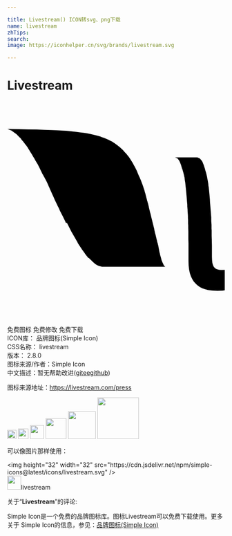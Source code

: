 ```yaml
---

title: Livestream() ICON转svg、png下载
name: livestream
zhTips: 
search: 
image: https://iconhelper.cn/svg/brands/livestream.svg

---
```


# Livestream  <small style="font-size: 60%;font-weight: 100"></small>

<div id="svg" class="svg-wrap">
<svg role="img" viewBox="0 0 24 24" xmlns="http://www.w3.org/2000/svg"><title>Livestream icon</title><path d="M20.987 6.248l.041.002.039.006.04.011.039.015.038.02.039.022.035.03.035.029.037.045.046.045.03.045.044.045.075.119.029.06.029.075.03.074.031.074.028.074.029.09.029.09.03.09.031.089.029.104.028.104.031.105.03.104.029.104.029.104.03.12.03.118.029.135.015.12.029.134.03.134.017.135.028.149.015.148.015.149.031.149.015.149.016.148.015.165.015.164.015.163.015.165.015.164.016.179.015.343.016.179.015.179.015.18.015.18.015.193.015.193.015.193.016.195.015.193v.388l.016.209.015.209v.403l.015.208v.611l.015.419.015.625v1.269l.015.373.03.269.046.179.043.119.047.104.059.09.045.044.045.045.044.045.062.029.089.046.089.029.096.03.142.029.193.011.269-.016h.1v2.253l-.239.029-.566.026-.61-.029-.448-.067-.344-.089-.254-.089-.237-.119-.236-.15-.208-.184-.134-.134-.136-.149-.17-.269-.15-.313-.119-.342-.082-.403-.054-.456-.015-.508v-1.938l-.015-.418v-.865l-.015-.402v-.287l-.016-.199v-.397l-.015-.194v-.193l-.008-.193-.015-.194-.014-.179-.003-.18-.015-.179-.015-.183v-.178l-.015-.18-.017-.179-.012-.179-.014-.17-.017-.17-.015-.164-.015-.169-.015-.16-.014-.163-.015-.164-.017-.15-.015-.148-.016-.158-.015-.141-.015-.135-.044-.278-.016-.134-.015-.135-.03-.125-.026-.135-.029-.118-.03-.12-.031-.119-.034-.103-.029-.104-.025-.103-.045-.09-.029-.104-.029-.089-.022-.09-.029-.089-.031-.09-.03-.074-.029-.076-.029-.074-.03-.059-.03-.061-.029-.06-.044-.06-.03-.045-.036-.045-.031-.044-.041-.03-.028-.029-.046-.03-.028-.015-.046-.016-.049-.012-.044-.016-.03-.015h-.03 2.552l-.051.031zM.008 3.082l1.169.021 1.089.026.97.015.851.03.73.029.642.029.567.03.506.029.463.046.418.044.387.046.357.044.329.046.313.044.283.061.27.059.252.059.24.06.223.06.209.06.194.075.194.059.179.074.163.076.166.074.148.074.164.074.148.09.135.09.135.09.119.088.119.09.119.09.119.09.104.09.104.104.104.09.105.104.09.104.09.104.104.105.09.104.09.104.074.104.09.105.074.119.074.104.074.119.075.12.074.119.074.12.06.119.061.119.074.119.06.119.06.119.06.119.06.12.045.118.048.12.06.135.05.118.06.135.06.119.044.119.061.135.054.135.044.119.051.134.045.12.045.133.045.135.045.135.045.134.044.135.03.134.045.135.039.135.029.133.039.135.029.135.041.134.029.134.045.135.029.119.045.135v.014l.029.12.031.127.029.134.029.135.03.119.03.135.029.133.045.12.029.134.03.119.03.135.029.119.029.119.03.12.03.119.029.12.03.119.03.119.029.119.029.119.03.119.03.119.014.12.03.104.046.223.029.105.029.104.03.104.022.104.029.104.016.104.029.104.03.104.015.104.029.105.03.09.03.097.015.089.03.09.015.09.015.089.015.09.015.075.016.09.015.085.016.075.014.074.016.078.024.074.015.074.015.075.015.068.016.06.023.074.023.061.016.065.015.06.016.06.015.06.015.06.015.06.015.045.03.051.015.045.015.045.016.044.029.046.015.044.038.075.015.038.03.061.015.029.015.03.015.029.016.03.015.015.015.015.015.015.016.015.015.016.029.016.016.004.015.015h.03-7.027l-.051-.015-.057-.016-.057-.014-.06-.016-.06-.015h-.016l-.052-.024-.056-.015-.057-.031-.061-.03-.044-.029-.06-.03-.045-.029-.061-.03-.044-.045-.044-.045-.061-.045-.045-.045-.06-.044-.06-.06-.06-.056-.044-.06-.061-.054-.06-.045-.06-.06-.061-.06-.044-.06-.062-.005-.059-.06-.045-.068-.054-.065-.119-.148-.059-.075-.045-.074-.061-.09-.059-.074-.061-.09-.06-.075-.06-.088-.06-.09-.06-.09-.061-.09-.059-.09-.061-.09-.06-.089-.06-.104-.059-.09-.046-.104-.06-.105-.06-.104-.06-.105-.061-.104-.059-.104-.06-.104-.06-.104-.061-.104-.059-.104-.061-.104-.059-.104-.061-.119-.06-.12-.06-.119-.061-.12-.059-.119-.061-.119-.059-.119-.06-.119-.135-.028-.049-.126-.059-.123-.061-.123-.059-.125-.064-.125-.06-.127-.06-.119-.064-.119-.06-.119-.063-.119-.06-.119-.06-.15-.06-.134-.063-.119-.063-.12-.06-.134-.063-.119-.061-.135-.06-.119-.06-.135-.06-.134-.06-.134-.058-.134-.059-.135-.061-.119-.059-.134-.059-.133-.059-.135-.06-.135-.06-.134-.119-.268-.06-.149-.06-.12-.059-.134-.061-.12-.06-.119-.073-.118-.06-.135-.074-.12-.06-.118-.074-.12-.061-.119-.059-.12-.06-.119-.06-.119-.059-.137-.12-.239-.06-.119-.061-.119-.074-.119-.074-.119-.135-.229-.058-.119-.074-.11-.076-.12-.059-.112-.061-.104-.125-.208-.074-.106-.061-.103-.058-.105-.061-.089-.06-.105-.063-.104-.066-.09-.059-.09-.074-.09-.076-.088-.059-.089-.075-.09-.088-.117-.067-.076-.069-.078-.059-.074-.058-.1-.074-.074-.066-.06-.075-.069-.062-.065-.075-.081-.065-.06-.065-.06-.068-.058-.067-.053-.069-.045-.07-.045L.672 3.4l-.075-.046-.06-.044-.074-.044-.067-.03-.068-.03-.07-.03-.071-.03-.068-.031-.059-.023L0 3.086h.008v-.004z"/></svg>
</div>
<detail full-name='livestream'></detail>

<div class="detail-page">
<p>
<span><span class="badge-success badge">免费图标</span> <span class="badge-success badge">免费修改</span>  <span class="badge-success badge">免费下载</span> </span>
<br/>
<span>
ICON库：
<span class="badge-secondary badge">品牌图标(Simple Icon)</span> 
</span>
<br/>
<span>
CSS名称：
<span class="badge-secondary badge">livestream</span> 
</span>

<br/>
<span>
版本：
<span class="badge-secondary badge">2.8.0</span> 
</span>
<br/>
<span>图标来源/作者：<span class="badge-light badge">Simple Icon</span></span> 
<br/>
<span class="zh-detail">中文描述：暂无<span class="help-link"><span>帮助改进</span>(<a href="https://gitee.com/liuwave/icon-helper/edit/master/json/brands/livestream.json" target="_blank" rel="noopener noreferrer">gitee</a><a href="https://github.com/liuwave/icon-helper/edit/master/json/brands/livestream.json" target="_blank" rel="noopener noreferrer">github</a></span>)</span><br/>
</p>
</div><div class="description description alert alert-light"><p>图标来源地址：<a href="https://livestream.com/press" target="_blank" rel="noopener noreferrer">https://livestream.com/press</a></p></div>
<div class="alert alert-dark">
<img height="21" width="21" src="https://cdn.jsdelivr.net/npm/simple-icons@latest/icons/livestream.svg" />
<img height="24" width="24" src="https://cdn.jsdelivr.net/npm/simple-icons@latest/icons/livestream.svg" />
<img height="32" width="32" src="https://cdn.jsdelivr.net/npm/simple-icons@latest/icons/livestream.svg" />
<img height="48" width="48" src="https://cdn.jsdelivr.net/npm/simple-icons@latest/icons/livestream.svg" />
<img height="64" width="64" src="https://cdn.jsdelivr.net/npm/simple-icons@latest/icons/livestream.svg" />
<img height="96" width="96" src="https://cdn.jsdelivr.net/npm/simple-icons@latest/icons/livestream.svg" />

</div>
<div>
  <p>可以像图片那样使用：    
  </p>
  <div class="alert alert-primary" style="font-size: 14px">
    &lt;img height="32" width="32" src="https://cdn.jsdelivr.net/npm/simple-icons@latest/icons/livestream.svg" /&gt;
    <copy-btn content='<img height="32" width="32" src="https://cdn.jsdelivr.net/npm/simple-icons@latest/icons/livestream.svg" />'></copy-btn>
  </div>
  <div class="alert alert-secondary">
    <img height="32" width="32" src="https://cdn.jsdelivr.net/npm/simple-icons@latest/icons/livestream.svg" />livestream
    <copy-btn content="livestream" btn-title="复制图标名称"></copy-btn>
  </div>
</div>
<div class="icon-detail__container">
<p>关于“<b>Livestream</b>”的评论:</p>
</div>
<Vssue title="关于“Livestream”的评论" />
<div><p>Simple Icon是一个免费的品牌图标库。图标Livestream可以免费下载使用。更多关于  Simple Icon的信息，参见：<a target="_blank" href="https://iconhelper.cn/brands.html">品牌图标(Simple Icon)</a>
</p></div>
